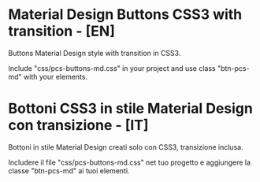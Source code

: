 # Material Design Buttons CSS3 with transition - [EN]
Buttons Material Design style with transition in CSS3.

Include "css/pcs-buttons-md.css" in your project and use class "btn-pcs-md" with your elements.



# Bottoni CSS3 in stile Material Design con transizione - [IT]
Bottoni in stile Material Design creati solo con CSS3, transizione inclusa.

Includere il file "css/pcs-buttons-md.css" net tuo progetto e aggiungere la classe "btn-pcs-md" ai tuoi elementi.
